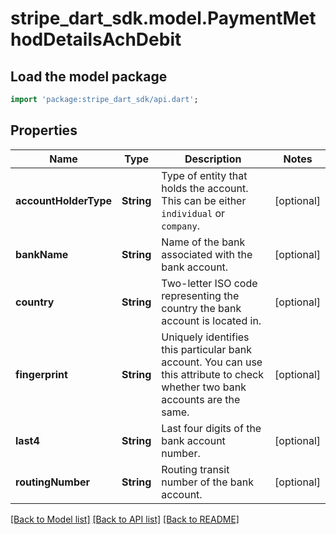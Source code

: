 # stripe_dart_sdk.model.PaymentMethodDetailsAchDebit

## Load the model package
```dart
import 'package:stripe_dart_sdk/api.dart';
```

## Properties
Name | Type | Description | Notes
------------ | ------------- | ------------- | -------------
**accountHolderType** | **String** | Type of entity that holds the account. This can be either `individual` or `company`. | [optional] 
**bankName** | **String** | Name of the bank associated with the bank account. | [optional] 
**country** | **String** | Two-letter ISO code representing the country the bank account is located in. | [optional] 
**fingerprint** | **String** | Uniquely identifies this particular bank account. You can use this attribute to check whether two bank accounts are the same. | [optional] 
**last4** | **String** | Last four digits of the bank account number. | [optional] 
**routingNumber** | **String** | Routing transit number of the bank account. | [optional] 

[[Back to Model list]](../README.md#documentation-for-models) [[Back to API list]](../README.md#documentation-for-api-endpoints) [[Back to README]](../README.md)


